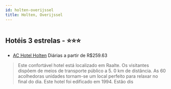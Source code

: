 ```yaml
---
id: holten-overijssel
title: Holten, Overijssel
---
```


<center><img src="http://photos.hotelbeds.com/giata/35/355354/355354a_hb_a_001.jpg" alt="" /></center>


## Hotéis 3 estrelas - ⭐️⭐️⭐️

-    [AC Hotel Holten](https://www.hurb.com/hoteis/holten/ac-hotel-holten-JNP-JP117936?cmp=18055) Diárias a partir de R$259.63
   > Este confortável hotel está localizado em Raalte. Os visitantes dispõem de meios de transporte público a 5. 0 km de distância. As 60 acolhedoras unidades tornam-se um local perfeito para relaxar no final do dia. Este hotel foi edificado em 1994. Estão dis
